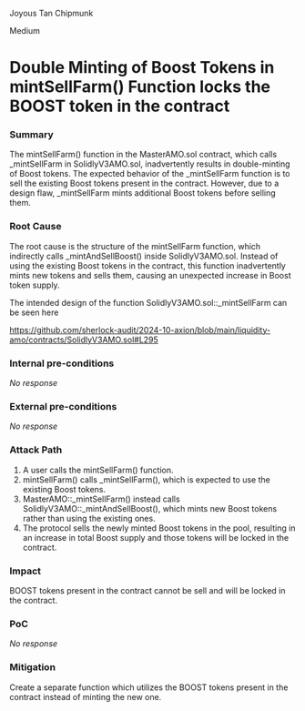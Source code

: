 Joyous Tan Chipmunk

Medium

# Double Minting of Boost Tokens in mintSellFarm() Function locks the BOOST token in the contract

### Summary

The mintSellFarm() function in the MasterAMO.sol contract, which calls _mintSellFarm in SolidlyV3AMO.sol, inadvertently results in double-minting of Boost tokens. The expected behavior of the _mintSellFarm function is to sell the existing Boost tokens present in the contract. However, due to a design flaw, _mintSellFarm mints additional Boost tokens before selling them.

### Root Cause

The root cause is the structure of the mintSellFarm function, which indirectly calls _mintAndSellBoost() inside SolidlyV3AMO.sol. Instead of using the existing Boost tokens in the contract, this function inadvertently mints new tokens and sells them, causing an unexpected increase in Boost token supply.

The intended design of the function SolidlyV3AMO.sol::_mintSellFarm can be seen here

https://github.com/sherlock-audit/2024-10-axion/blob/main/liquidity-amo/contracts/SolidlyV3AMO.sol#L295

### Internal pre-conditions

_No response_

### External pre-conditions

_No response_

### Attack Path

1. A user calls the mintSellFarm() function.
2. mintSellFarm() calls _mintSellFarm(), which is expected to use the existing Boost tokens.
3. MasterAMO::_mintSellFarm() instead calls SolidlyV3AMO::_mintAndSellBoost(), which mints new Boost tokens rather than using the existing ones.
4. The protocol sells the newly minted Boost tokens in the pool, resulting in an increase in total Boost supply and those tokens will be locked in the contract. 

### Impact

BOOST tokens present in the contract cannot be sell and will be locked in the contract.

### PoC

_No response_

### Mitigation

Create a separate function which utilizes the BOOST tokens present in the contract instead of minting the new one.